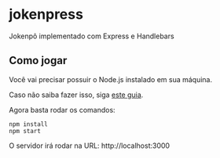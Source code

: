 # jokenpress

Jokenpô implementado com Express e Handlebars

## Como jogar

Você vai precisar possuir o Node.js instalado em sua máquina.

Caso não saiba fazer isso, siga [este guia](https://woliveiras.com.br/posts/configurando-o-ambiente-de-desenvolvimento-fullstack-javascript/).

Agora basta rodar os comandos:

```
npm install
npm start
```

O servidor irá rodar na URL: http://localhost:3000
